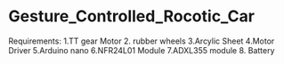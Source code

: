 # Gesture_Controlled_Rocotic_Car

Requirements:
1.TT gear Motor
2. rubber wheels
3.Arcylic Sheet
4.Motor Driver
5.Arduino nano
6.NFR24L01 Module
7.ADXL355 module
8. Battery
